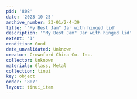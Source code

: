 ```yaml
---
pid: '808'
date: '2023-10-25'
archive_number: 23-01/2-4-39
title: '"My Best Jam" Jar with hinged lid'
description: '"My Best Jam" Jar with hinged lid'
extent: '1'
condition: Good
date_unvalidated: Unknown
creator: Crownford China Co. Inc.
collector: Unknown
materials: Glass, Metal
collection: tinui
key: object
order: '807'
layout: tinui_item
---
```

